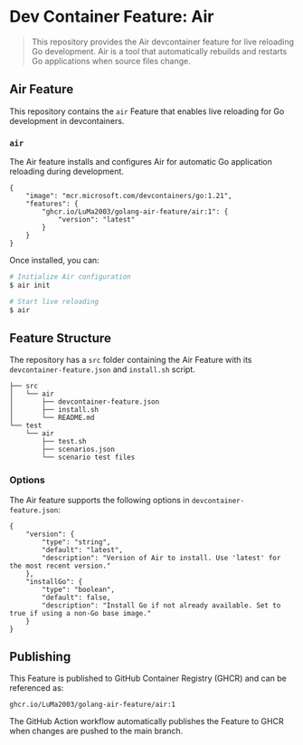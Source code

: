 # Dev Container Feature: Air

> This repository provides the Air devcontainer feature for live reloading Go development. Air is a tool that automatically rebuilds and restarts Go applications when source files change.

## Air Feature

This repository contains the `air` Feature that enables live reloading for Go development in devcontainers.

### `air`

The Air feature installs and configures Air for automatic Go application reloading during development.

```jsonc
{
    "image": "mcr.microsoft.com/devcontainers/go:1.21",
    "features": {
        "ghcr.io/LuMa2003/golang-air-feature/air:1": {
            "version": "latest"
        }
    }
}
```

Once installed, you can:

```bash
# Initialize Air configuration
$ air init

# Start live reloading
$ air
```

## Feature Structure

The repository has a `src` folder containing the Air Feature with its `devcontainer-feature.json` and `install.sh` script.

```
├── src
│   └── air
│       ├── devcontainer-feature.json
│       ├── install.sh
│       └── README.md
└── test
    └── air
        ├── test.sh
        ├── scenarios.json
        └── scenario test files
```

### Options

The Air feature supports the following options in `devcontainer-feature.json`:

```jsonc
{
    "version": {
        "type": "string",
        "default": "latest",
        "description": "Version of Air to install. Use 'latest' for the most recent version."
    },
    "installGo": {
        "type": "boolean",
        "default": false,
        "description": "Install Go if not already available. Set to true if using a non-Go base image."
    }
}
```

## Publishing

This Feature is published to GitHub Container Registry (GHCR) and can be referenced as:

```
ghcr.io/LuMa2003/golang-air-feature/air:1
```

The GitHub Action workflow automatically publishes the Feature to GHCR when changes are pushed to the main branch.